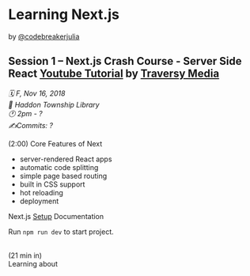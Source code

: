 # Learning Next.js

by [@codebreakerjulia](https://www.instagram.com/codebreakerjulia/)

## Session 1 – Next.js Crash Course - Server Side React [Youtube Tutorial](https://www.youtube.com/watch?v=IkOVe40Sy0U) by [Traversy Media](https://www.youtube.com/channel/UC29ju8bIPH5as8OGnQzwJyA)

*🗓 F, Nov 16, 2018* <br>
*📍 Haddon Township Library* <br>
*🕐 2pm - ?* <br>
*✍️Commits: ?* <br>

(2:00) Core Features of Next
* server-rendered React apps
* automatic code splitting
* simple page based routing
* built in CSS support
* hot reloading
* deployment

Next.js [Setup](https://nextjs.org/docs/) Documentation

Run ```npm run dev``` to start project.<br><br>

(21 min in)<br>
Learning about <style jsx> for styling and Layout (how it displays props.children) has been most interesting so far
![20min](/assets/20-min.gif)